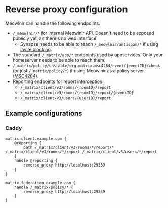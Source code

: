 # Reverse proxy configuration

Meowlnir can handle the following endpoints:

* `/_meowlnir/*` for internal Meowlnir API. Doesn't need to be exposed publicly
  yet, as there's no web interface.
  * Synapse needs to be able to reach `/_meowlnir/antispam/*`
    if using [invite blocking](./invite-blocking.md).
* The standard `/_matrix/app/*` endpoints used by appservices.
  Only your homeserver needs to be able to reach them.
* `/_matrix/policy/unstable/org.matrix.msc4284/event/{eventID}/check`
  (or just `/_matrix/policy/*`) if using Meowlnir as a policy server ([MSC4284]).
* Reporting endpoints for [report interception](./report-interception.md):
  * `/_matrix/client/v3/rooms/{roomID}/report`
  * `/_matrix/client/v3/rooms/{roomID}/report/{eventID}`
  * `/_matrix/client/v3/users/{userID}/report`

[MSC4284]: https://github.com/matrix-org/matrix-spec-proposals/pull/4284

## Example configurations

### Caddy
```Caddyfile
matrix-client.example.com {
    @reporting {
        path /_matrix/client/v3/rooms/*/report/* /_matrix/client/v3/rooms/*/report /_matrix/client/v3/users/*/report
    }
    handle @reporting {
        reverse_proxy http://localhost:29339
    }
}

matrix-federation.example.com {
    handle /_matrix/policy/* {
        reverse_proxy http://localhost:29339
    }
}
```
